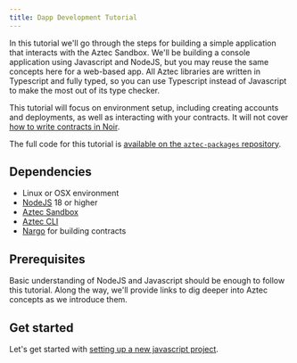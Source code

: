 ```yaml
---
title: Dapp Development Tutorial
---
```


In this tutorial we'll go through the steps for building a simple application that interacts with the Aztec Sandbox. We'll be building a console application using Javascript and NodeJS, but you may reuse the same concepts here for a web-based app. All Aztec libraries are written in Typescript and fully typed, so you can use Typescript instead of Javascript to make the most out of its type checker.

This tutorial will focus on environment setup, including creating accounts and deployments, as well as interacting with your contracts. It will not cover [how to write contracts in Noir](../../contracts/main.md).

The full code for this tutorial is [available on the `aztec-packages` repository](https://github.com/AztecProtocol/aztec-packages/blob/master/yarn-project/end-to-end/src/sample-dapp).

## Dependencies

- Linux or OSX environment
- [NodeJS](https://nodejs.org/) 18 or higher
- [Aztec Sandbox](../../getting_started/sandbox.md)
- [Aztec CLI](../../cli/cli.md)
- [Nargo](../../getting_started/noir_contracts.md) for building contracts

## Prerequisites

Basic understanding of NodeJS and Javascript should be enough to follow this tutorial. Along the way, we'll provide links to dig deeper into Aztec concepts as we introduce them.

## Get started

Let's get started with [setting up a new javascript project](./project_setup.md).
